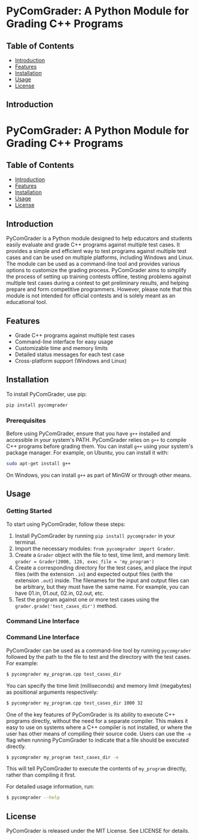 # PyComGrader: A Python Module for Grading C++ Programs

## Table of Contents
- [Introduction](#introduction)
- [Features](#features)
- [Installation](#installation)
- [Usage](#usage)
- [License](#license)

## Introduction
# PyComGrader: A Python Module for Grading C++ Programs

## Table of Contents
- [Introduction](#introduction)
- [Features](#features)
- [Installation](#installation)
- [Usage](#usage)
- [License](#license)

## Introduction

PyComGrader is a Python module designed to help educators and students easily evaluate and grade C++ programs against multiple test cases. It provides a simple and efficient way to test programs against multiple test cases and can be used on multiple platforms, including Windows and Linux. The module can be used as a command-line tool and provides various options to customize the grading process. PyComGrader aims to simplify the process of setting up training contests offline, testing problems against multiple test cases during a contest to get preliminary results, and helping prepare and form competitive programmers. However, please note that this module is not intended for official contests and is solely meant as an educational tool.

## Features

- Grade C++ programs against multiple test cases
- Command-line interface for easy usage
- Customizable time and memory limits
- Detailed status messages for each test case
- Cross-platform support (Windows and Linux)

## Installation

To install PyComGrader, use pip:

```sh
pip install pycomgrader
```

### Prerequisites

Before using PyComGrader, ensure that you have `g++` installed and accessible in your system's PATH. PyComGrader relies on `g++` to compile C++ programs before grading them. You can install `g++` using your system's package manager. For example, on Ubuntu, you can install it with:

```sh
sudo apt-get install g++
```

On Windows, you can install `g++` as part of MinGW or through other means.

## Usage

### Getting Started

To start using PyComGrader, follow these steps:

1. Install PyComGrader by running `pip install pycomgrader` in your terminal.
2. Import the necessary modules: `from pycomgrader import Grader`.
3. Create a `Grader` object with the file to test, time limit, and memory limit: `grader = Grader(2000, 128, exec_file = 'my_program')`
4. Create a corresponding directory for the test cases, and place the input files (with the extension `.in`) and expected output files (with the extension `.out`) inside. The filenames for the input and output files can be arbitrary, but they must have the same name. For example, you can have 01.in, 01.out, 02.in, 02.out, etc.
5. Test the program against one or more test cases using the `grader.grade('test_cases_dir')` method.

### Command Line Interface
### Command Line Interface

PyComGrader can be used as a command-line tool by running `pycomgrader` followed by the path to the file to test and the directory with the test cases. For example:
```bash
$ pycomgrader my_program.cpp test_cases_dir
```
You can specify the time limit (milliseconds) and memory limit (megabytes) as positional arguments respectively:
```bash
$ pycomgrader my_program.cpp test_cases_dir 1000 32
```
One of the key features of PyComGrader is its ability to execute C++ programs directly, without the need for a separate compiler. This makes it easy to use on systems where a C++ compiler is not installed, or where the user has other means of compiling their source code. Users can use the `-e` flag when running PyComGrader to indicate that a file should be executed directly.
```bash
$ pycomgrader my_program test_cases_dir -e
```
This will tell PyComGrader to execute the contents of `my_program` directly, rather than compiling it first.

For detailed usage information, run:
```bash
$ pycomgrader --help
```

## License

PyComGrader is released under the MIT License. See LICENSE for details.
